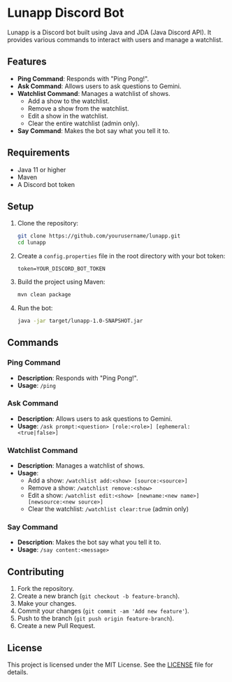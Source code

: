 # Lunapp Discord Bot

Lunapp is a Discord bot built using Java and JDA (Java Discord API). It provides various commands to interact with users and manage a watchlist.

## Features

- **Ping Command**: Responds with "Ping Pong!".
- **Ask Command**: Allows users to ask questions to Gemini.
- **Watchlist Command**: Manages a watchlist of shows.
  - Add a show to the watchlist.
  - Remove a show from the watchlist.
  - Edit a show in the watchlist.
  - Clear the entire watchlist (admin only).
- **Say Command**: Makes the bot say what you tell it to.

## Requirements

- Java 11 or higher
- Maven
- A Discord bot token

## Setup

1. Clone the repository:
   ```sh
   git clone https://github.com/yourusername/lunapp.git
   cd lunapp
   ```

2. Create a `config.properties` file in the root directory with your bot token:
   ```properties
   token=YOUR_DISCORD_BOT_TOKEN
   ```

3. Build the project using Maven:
   ```sh
   mvn clean package
   ```

4. Run the bot:
   ```sh
   java -jar target/lunapp-1.0-SNAPSHOT.jar
   ```

## Commands

### Ping Command
- **Description**: Responds with "Ping Pong!".
- **Usage**: `/ping`

### Ask Command
- **Description**: Allows users to ask questions to Gemini.
- **Usage**: `/ask prompt:<question> [role:<role>] [ephemeral:<true|false>]`

### Watchlist Command
- **Description**: Manages a watchlist of shows.
- **Usage**:
  - Add a show: `/watchlist add:<show> [source:<source>]`
  - Remove a show: `/watchlist remove:<show>`
  - Edit a show: `/watchlist edit:<show> [newname:<new name>] [newsource:<new source>]`
  - Clear the watchlist: `/watchlist clear:true` (admin only)

### Say Command
- **Description**: Makes the bot say what you tell it to.
- **Usage**: `/say content:<message>`

## Contributing

1. Fork the repository.
2. Create a new branch (`git checkout -b feature-branch`).
3. Make your changes.
4. Commit your changes (`git commit -am 'Add new feature'`).
5. Push to the branch (`git push origin feature-branch`).
6. Create a new Pull Request.

## License

This project is licensed under the MIT License. See the [LICENSE](LICENSE) file for details.
